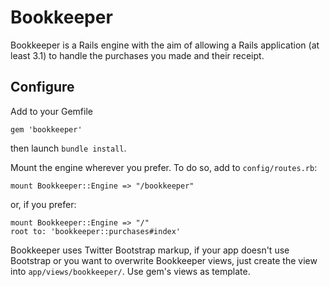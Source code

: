 # Bookkeeper

Bookkeeper is a Rails engine with the aim of allowing a Rails application (at least 3.1) to handle the purchases you made and their receipt.

## Configure

Add to your Gemfile

    gem 'bookkeeper'

then launch `bundle install`.

Mount the engine wherever you prefer. To do so, add to `config/routes.rb`:

    mount Bookkeeper::Engine => "/bookkeeper"

or, if you prefer:

    mount Bookkeeper::Engine => "/"
    root to: 'bookkeeper::purchases#index'

Bookkeeper uses Twitter Bootstrap markup, if your app doesn't use Bootstrap or you want to overwrite Bookkeeper views, just create the view into `app/views/bookkeeper/`. Use gem's views as template.
